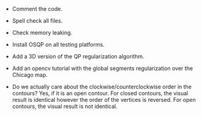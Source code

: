 * Comment the code.
* Spell check all files.
* Check memory leaking.

* Install OSQP on all testing platforms.
* Add a 3D version of the QP regularization algorithm.
* Add an opencv tutorial with the global segments regularization over the Chicago map.
* Do we actually care about the clockwise/counterclockwise order in the contours? Yes, if it is an open contour. For closed contours, the visual result is identical however the order of the vertices is reversed. For open contours, the visual result is not identical.
